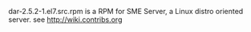 dar-2.5.2-1.el7.src.rpm is a RPM for SME Server, a Linux distro oriented server. see http://wiki.contribs.org
